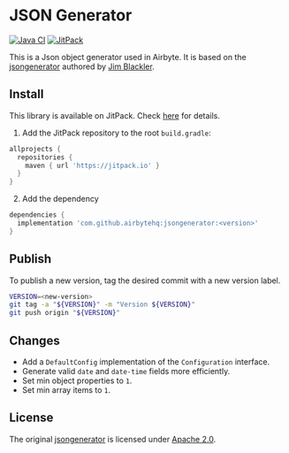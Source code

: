 # JSON Generator

[![Java CI](https://github.com/airbytehq/jsongenerator/actions/workflows/java_ci.yaml/badge.svg)](https://github.com/airbytehq/jsongenerator/actions/workflows/java_ci.yaml) [![JitPack](https://jitpack.io/v/airbytehq/jsongenerator.svg)](https://jitpack.io/#airbytehq/jsongenerator)

This is a Json object generator used in Airbyte. It is based on the [jsongenerator](https://github.com/jimblackler/jsongenerator) authored by [Jim Blackler](https://github.com/jimblackler).

## Install
This library is available on JitPack. Check [here](https://jitpack.io/#airbytehq/jsongenerator) for details.

1. Add the JitPack repository to the root `build.gradle`:
  ```groovy
  allprojects {
    repositories {
      maven { url 'https://jitpack.io' }
    }
  }
  ```
2. Add the dependency
  ```groovy
  dependencies {
    implementation 'com.github.airbytehq:jsongenerator:<version>'
  }
  ```

## Publish
To publish a new version, tag the desired commit with a new version label.

```bash
VERSION=<new-version>
git tag -a "${VERSION}" -m "Version ${VERSION}"
git push origin "${VERSION}"
```

## Changes
- Add a `DefaultConfig` implementation of the `Configuration` interface.
- Generate valid `date` and `date-time` fields more efficiently.
- Set min object properties to `1`.
- Set min array items to `1`.

## License
The original [jsongenerator](https://github.com/jimblackler/jsongenerator) is licensed under [Apache 2.0](LICENSE).
